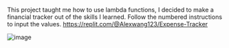 This project taught me how to use lambda functions, I decided to make a financial tracker out of the skills I learned. Follow the numbered instructions to input the values.
https://replit.com/@Alexwang123/Expense-Tracker


![image](https://github.com/user-attachments/assets/6b42cfaa-9ba6-4677-bc6e-6ddacbd3a21d)
